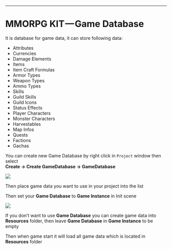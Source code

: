 * * *

MMORPG KIT — Game Database
==========================

It is database for game data, it can store following data:

*   Attributes
*   Currencies
*   Damage Elements
*   Items
*   Item Craft Formulas
*   Armor Types
*   Weapon Types
*   Ammo Types
*   Skills
*   Guild Skills
*   Guild Icons
*   Status Effects
*   Player Characters
*   Monster Characters
*   Harvestables
*   Map Infos
*   Quests
*   Factions
*   Gachas

You can create new Game Database by right click in `Project` window then select  
**Create -> Create GameDatabase -> GameDatabase**

![](https://cdn-images-1.medium.com/max/1600/1*BpIQ-B1sC0b3A8dEVDyC3g.png)

Then place game data you want to use in your project into the list

Then set your **Game Database** to **Game Instance** in Init scene

![](https://cdn-images-1.medium.com/max/1600/1*MB-6RRfwa4O5faoMiMRkJg.png)

If you don’t want to use **Game Database** you can create game data into **Resources** folder, then leave **Game Database** in **Game Instance** to be empty

Then when game start it will load all game data which is located in **Resources** folder
<!--stackedit_data:
eyJoaXN0b3J5IjpbLTIxMzM4OTU0XX0=
-->